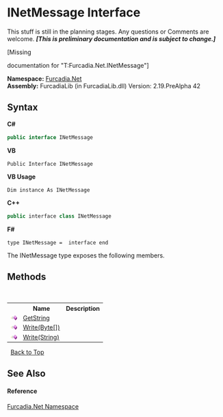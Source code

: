 # INetMessage Interface
This stuff is still in the planning stages. Any questions or Comments are welcome. _**\[This is preliminary documentation and is subject to change.\]**_

\[Missing <summary> documentation for "T:Furcadia.Net.INetMessage"\]

**Namespace:**&nbsp;<a href="N_Furcadia_Net">Furcadia.Net</a><br />**Assembly:**&nbsp;FurcadiaLib (in FurcadiaLib.dll) Version: 2.19.PreAlpha 42

## Syntax

**C#**<br />
``` C#
public interface INetMessage
```

**VB**<br />
``` VB
Public Interface INetMessage
```

**VB Usage**<br />
``` VB Usage
Dim instance As INetMessage
```

**C++**<br />
``` C++
public interface class INetMessage
```

**F#**<br />
``` F#
type INetMessage =  interface end
```

The INetMessage type exposes the following members.


## Methods
&nbsp;<table><tr><th></th><th>Name</th><th>Description</th></tr><tr><td>![Public method](media/pubmethod.gif "Public method")</td><td><a href="M_Furcadia_Net_INetMessage_GetString">GetString</a></td><td></td></tr><tr><td>![Public method](media/pubmethod.gif "Public method")</td><td><a href="M_Furcadia_Net_INetMessage_Write">Write(Byte[])</a></td><td></td></tr><tr><td>![Public method](media/pubmethod.gif "Public method")</td><td><a href="M_Furcadia_Net_INetMessage_Write_1">Write(String)</a></td><td></td></tr></table>&nbsp;
<a href="#inetmessage-interface">Back to Top</a>

## See Also


#### Reference
<a href="N_Furcadia_Net">Furcadia.Net Namespace</a><br />